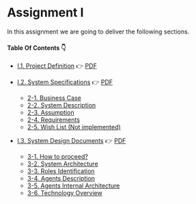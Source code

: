 # Assignment I

In this assignment we are going to deliver the following sections. 

#### Table Of Contents :point_down:

- [I.1. Project Definition](./ProjectDefinition.md) :point_right: [PDF](./ProjectDefinition.pdf)
- [I.2. System Specifications](./SystemSpecifications.md) :point_right: [PDF](./SystemSpecifications.pdf)
   * [2-1. Business Case](./SystemSpecifications.md#2-1-business-case)
   * [2-2. System Description](./SystemSpecifications.md#2-2-system-description)
   * [2-3. Assumption](./SystemSpecifications.md#2-3-assumption)
   * [2-4. Requirements](./SystemSpecifications.md#2-4-requirements)
   * [2-5. Wish List (Not implemented)](./SystemSpecifications.md#2-5-wish-list-not-implemented)
 
- [I.3. System Design Documents](./SystemDesignDocuments.md) :point_right: [PDF](./SystemDesignDocuments.pdf)
   * [3-1. How to proceed?](./SystemDesignDocuments.md#3-1-how-to-proceed)
   * [3-2. System Architecture](./SystemDesignDocuments.md#3-2-system-architecture)
   * [3-3. Roles Identification](./SystemDesignDocuments.md#3-3-roles-identification)
   * [3-4. Agents Description](./SystemDesignDocuments.md#3-4-agents-description)
   * [3-5. Agents Internal Architecture](./SystemDesignDocuments.md#3-5-agents-internal-architecture)
   * [3-6. Technology Overview](./SystemDesignDocuments.md#3-6-technology-overview)

